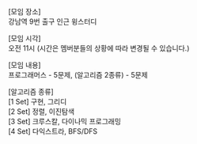 [모임 장소]  
강남역 9번 출구 인근 윙스터디  
  
[모임 시각]  
오전 11시  (시간은 멤버분들의 상황에 따라 변경될 수 있습니다.)
  
[모임 내용]  
프로그래머스 - 5문제, (알고리즘 2종류) - 5문제  
  
[알고리즘 종류]  
[1 Set] 구현, 그리디  
[2 Set] 정렬, 이진탐색  
[3 Set] 크루스칼, 다이나믹 프로그래밍  
[4 Set] 다익스트라, BFS/DFS  

